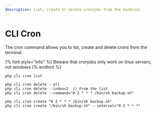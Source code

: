 ```yaml
---
description: List, create or delete cronjobs from the terminal
---
```


# CLI Cron

The cron command allows you to list, create and delete crons from the terminal.

{% hint style="info" %}
Beware that cronjobs only work on linux servers, not windows
{% endhint %}

```
php cli cron list

php cli cron delete --all
php cli cron delete --index=2  // From the list
php cli cron delete --command="0 2 * * * /bin/sh backup.sh"

php cli cron create "0 2 * * * /bin/sh backup.sh"
php cli cron create "/bin/sh backup.sh" --interval="0 2 * * *"
```
